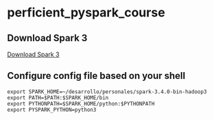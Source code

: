 # perficient_pyspark_course

## Download Spark 3

[Download Spark 3](https://spark.apache.org/downloads.html)

## Configure config file based on your shell

```shell
export SPARK_HOME=~/desarrollo/personales/spark-3.4.0-bin-hadoop3
export PATH=$PATH:$SPARK_HOME/bin
export PYTHONPATH=$SPARK_HOME/python:$PYTHONPATH
export PYSPARK_PYTHON=python3

